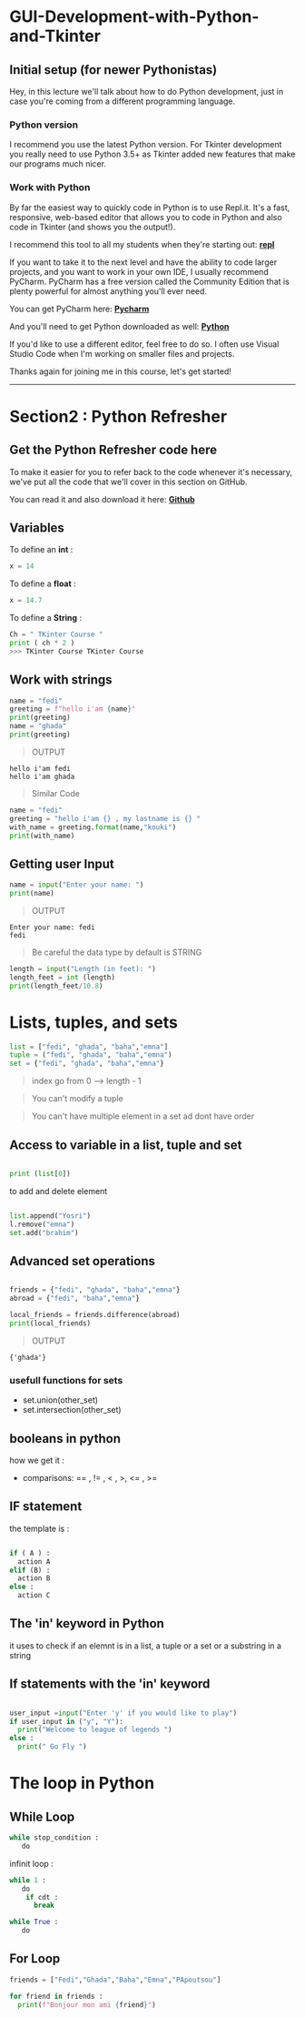 # GUI-Development-with-Python-and-Tkinter

## Initial setup (for newer Pythonistas)
Hey, in this lecture we'll talk about how to do Python development, just in case you're coming from a different programming language.

### Python version
I recommend you use the latest Python version. For Tkinter development you really need to use Python 3.5+ as Tkinter added new features that make our programs much nicer.

### Work with Python
By far the easiest way to quickly code in Python is to use Repl.it. It's a fast, responsive, web-based editor that allows you to code in Python and also code in Tkinter (and shows you the output!).

I recommend this tool to all my students when they're starting out: [**repl**](https://repl.it)

If you want to take it to the next level and have the ability to code larger projects, and you want to work in your own IDE, I usually recommend PyCharm. PyCharm has a free version called the Community Edition that is plenty powerful for almost anything you'll ever need.

You can get PyCharm here: [**Pycharm**](https://www.jetbrains.com/pycharm/download/)

And you'll need to get Python downloaded as well: [**Python**](https://www.python.org/)

If you'd like to use a different editor, feel free to do so. I often use Visual Studio Code when I'm working on smaller files and projects.

Thanks again for joining me in this course, let's get started!

___ 

# Section2 : Python Refresher

## Get the Python Refresher code here
To make it easier for you to refer back to the code whenever it's necessary, we've put all the code that we'll cover in this section on GitHub.

You can read it and also download it here: [**Github**](https://github.com/tecladocode/python-refresher)

## Variables 

To define an __**int**__ : 
```python
x = 14 
```
To define a __**float**__ : 
```python
x = 14.7
```
To define a __**String**__ : 
```python
Ch = " TKinter Course "
print ( ch * 2 )
>>> TKinter Course TKinter Course 
```

## Work with strings 

```python
name = "fedi"
greeting = f"hello i'am {name}"
print(greeting)
name = "ghada"
print(greeting)
```
<blockquote> OUTPUT  </blockquote>

```
hello i'am fedi
hello i'am ghada
```
<blockquote> Similar Code  </blockquote>

```python
name = "fedi"
greeting = "hello i'am {} , my lastname is {} "
with_name = greeting.format(name,"kouki")
print(with_name)
```

## Getting user Input 

```python
name = input("Enter your name: ")
print(name)
```
<blockquote> OUTPUT  </blockquote>

```
Enter your name: fedi
fedi
```

<blockquote> Be careful the data type by default is STRING  </blockquote>

```python
length = input("Length (in feet): ")
length_feet = int (length)
print(length_feet/10.8)
```

# Lists, tuples, and sets 

```python
list = ["fedi", "ghada", "baha","emna"]
tuple = ("fedi", "ghada", "baha","emna")
set = {"fedi", "ghada", "baha","emna"}
```
<blockquote> index go from 0 --> length - 1  </blockquote>

<blockquote> You can't modify a tuple  </blockquote>

<blockquote> You can't have multiple element in a set ad dont have order  </blockquote>

## Access to variable in a list, tuple and set 

```python

print (list[0])

```
to add  and delete element 

```python

list.append("Yosri")
l.remove("emna")
set.add("brahim")

```

## Advanced set operations

```python

friends = {"fedi", "ghada", "baha","emna"}
abroad = {"fedi", "baha","emna"}

local_friends = friends.difference(abroad)
print(local_friends)

```
<blockquote> OUTPUT  </blockquote>

```
{'ghada'}
```

### usefull functions for sets 

- set.union(other_set)
- set.intersection(other_set)


## booleans in python

how we get it :
  - comparisons: == , != , < , >, <= , >=

## IF statement 

the template is : 

```python

if ( A ) :
  action A
elif (B) :
  action B
else :
  action C

```

## The 'in' keyword in Python

it uses to check if an elemnt is in a list, a tuple or a set or a substring in a string 

## If statements with the 'in' keyword

```python

user_input =input("Enter 'y' if you would like to play")
if user_input in ("y", "Y"):
  print("Welcome to league of legends ")
else :
  print(" Go Fly ")

```


# The loop in Python 

## While Loop 

```python
while stop_condition :
   do 
```

infinit loop : 

```python
while 1 :
   do
    if cdt :
      break
```

```python
while True :
   do 
```

## For Loop 
```python
friends = ["Fedi","Ghada","Baha","Emna","PApoutsou"]

for friend in friends :
  print(f"Bonjour mon ami {friend}")
```
